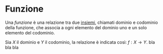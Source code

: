 # Funzione

Una _funzione_ è una relazione tra due [insiemi](https://it.wikipedia.org/wiki/Insieme), chiamati dominio e codominio della funzione, che associa a ogni elemento del dominio uno e un solo elemento del codominio.

Sia $X$ il dominio e $Y$ il codominio, la relazione è indicata così: $f:X→Y$.
bla bla bla